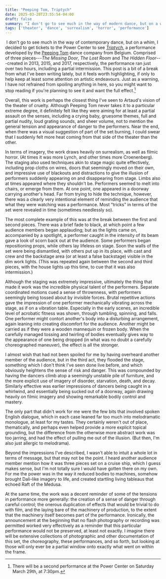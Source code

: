 ```yaml
---
title: "Peeping Tom, Triptych"
date: 2025-03-28T23:55:54-04:00
draft: false
summary: "I don't go to see much in the way of modern dance, but on a whim, I decided to get tickets to the Power Center to see *Triptych*, a performance developed by the Peeping Tom dance company from Belgium. Comprised of three pieces---*The Missing Door*, *The Lost Room* and *The Hidden Floor*---created in 2013, 2015, and 2017, respectively, the performance ran just over two hours, including a partial intermission. This post is a bit of a break from what I've been writing lately, but it feels worth highlighting, if only to help keep at least some attention on artistic endeavours. Just as a warning, I have not refrained from spoiling anything in here, so you might want to stop reading if you're planning to see it and want the full effect."
tags: ['theater', 'dance', 'surrealism', 'horror', 'performance']
---
```


​
I don't go to see much in the way of contemporary dance, but on a whim, I decided to get tickets to the Power Center to see [*Triptych*](https://ums.org/performance/peeping-tom-triptych/), a performance developed by the [Peeping Tom](https://www.peepingtom.be/en) dance company from Belgium. Comprised of three pieces---*The Missing Door*, *The Lost Room* and *The Hidden Floor*---created in 2013, 2015, and 2017, respectively, the performance ran just over two hours, including a partial intermission. This post is a bit of a break from what I've been writing lately, but it feels worth highlighting, if only to help keep at least some attention on artistic endeavours. Just as a warning, I have not refrained from spoiling anything in here, so you might want to stop reading if you're planning to see it and want the full effect.[^1]

Overall, this work is perhaps the closest thing I've seen to Artaud's vision of the theater of cruelty. Although Peeping Tom never takes it to a particular extreme degree, it definitely felt like they were aiming for at least a partial assault on the senses, including a crying baby, gruesome themes, full and partial nudity, loud grating sounds, and sheer volume, not to mention the general tension and appearance of danger to the performers. Near the end, when there was a visual suggestion of part of the set burning, I could swear that I suddenly felt more heat coming from that side of the theater than the other.

In terms of imagery, the work draws heavily on surrealism, as well as filmic horror. (At times it was more Lynch, and other times more Croenenberg).  The staging also used techniques akin to stage magic quite effectively, including prop cloths on wires, doors that seemingly moved on their own, and impressive use of blackouts and distractions to give the illusion of performers suddenly appearing on and disappearing from stage. Limbs also at times appeared where they shouldn't be. Performers seemed to melt into chairs, or emerge from them. At one point, one appeared in a doorway carrying another's head. Far from trying to hide the technique, however, there was a clearly very intentional element of reminding the audience that what they were watching was a performance. Most "tricks" in terms of the set were revealed in time (sometimes needlessly so).

The most complete example of this was at the break between the first and second pieces. There was a brief fade to black, at which point a few audience members began applauding; but as the lights came on, accompanied by a spotlight, a performer caught in the intensity of its beam gave a look of scorn back out at the audience. Some performers began repositioning props, while others lay lifeless on stage. Soon the walls of the set were being dismantled, with others put up in its place, with cast and crew and the backstage area (or at least a false backstage) visible in the dim work lights. (This was repeated again between the second and third pieces, with the house lights up this time, to cue that it was also intermission.)

Although the staging was extremely impressive, ultimately the thing that made it work was the incredible physical talent of the performers. Separate coordinated motions cued a sense of thrownness, with performers seemingly being tossed about by invisible forces. Brutal repetitive actions gave the impression of one performer mechanically vibrating across the stage, as if on a vibration table. Especially in the early scenes, an incredible level of acrobatic fitness was shown, through tumbling, spinning, and falls. One performer might contort another's body into a disturbing arrangement, again leaning into creating discomfort for the audience. Another might be carried as if they were a wooden mannequin or frozen body. When the carefully managed tossing and twirling of bodies eventually gives way to the appearance of one being dropped (in what was no doubt a carefully choreographed maneuver), the effect is all the stronger.

I almost wish that had not been spoiled for me by having overheard another member of the audience, but in the third act, they flooded the stage, something which I don't think I've seen done live before, and which obviously heightens the sense of risk and danger. This was compounded by having the dancers climb atop a seemingly unstable pile of furniture, and the more explicit use of imagery of disorder, starvation, death, and decay. Similarly effective was earlier impressions of dancers being caught in a whirlwind, and essentially being sucked out of a doorway, again drawing heavily on filmic imagery and showing remarkable bodily control and mastery.

The only part that didn't work for me were the few bits that involved spoken English dialogue, which in each case leaned far too much into melodramatic monologue, at least for my tastes. They certainly weren't out of place, thematically, and perhaps even helped provide a more explicit topical grounding, but the difference from the otherwise more abstract work was too jarring, and had the effect of pulling me out of the illusion. (But then, I'm also just allergic to melodrama).

Beyond the impressions I've described, I wasn't able to intuit a whole lot in terms of message, but that may not be the point. I heard another audience member mention how it was three pieces set on a cruise ship, which I guess makes sense, but I'm not totally sure I would have gotten there on my own. For me the power was in the way it reduced bodies to machines, somehow brought Dali-like imagery to life, and created startling living tableaus that echoed Raft of the Medusa.

At the same time, the work was a decent reminder of some of the tensions in performance more generally: the creation of a sense of danger through careful control; the onerous duplication of effects that would be trivial to do with film, and the laying bare of the machinery of production, to the extent that the machinery itself becomes part of the performance. Ironically, the announcement at the beginning that no flash photography or recording was permitted worked very effectively as a reminder that this particular performance would not be preserved, at least not exactly. I imagine there will be extensive collections of photographic and other documentation of this set, the choreography, these performances, and so forth, but looking at those will only ever be a partial window onto exactly what went on within the frame.

[^1]: There will be a second performance at the Power Center on Saturday March 29th, at 7:30pm.
